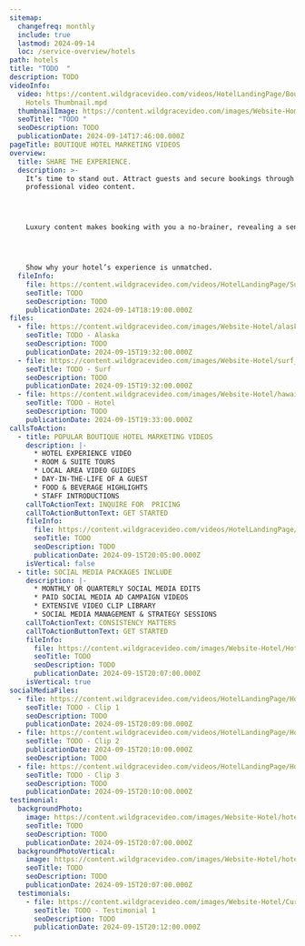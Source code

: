 ```yaml
---
sitemap:
  changefreq: monthly
  include: true
  lastmod: 2024-09-14
  loc: /service-overview/hotels
path: hotels
title: "TODO  "
description: TODO
videoInfo:
  video: https://content.wildgracevideo.com/videos/HotelLandingPage/Boutique+Hotels+Thumbnail/Boutique
    Hotels Thumbnail.mpd
  thumbnailImage: https://content.wildgracevideo.com/images/Website-Home-Page/SEO-Images/Reel%20photo.jpg
  seoTitle: "TODO "
  seoDescription: TODO
  publicationDate: 2024-09-14T17:46:00.000Z
pageTitle: BOUTIQUE HOTEL MARKETING VIDEOS
overview:
  title: SHARE THE EXPERIENCE.
  description: >-
    It’s time to stand out. Attract guests and secure bookings through
    professional video content. 




    Luxury content makes booking with you a no-brainer, revealing a sense of trust, attention to detail, and the dedication you’ve invested in the overall experience.




    Show why your hotel’s experience is unmatched.
  fileInfo:
    file: https://content.wildgracevideo.com/videos/HotelLandingPage/Surf%2BClip-compressed/Surf%20Clip-compressed.mpd
    seoTitle: TODO
    seoDescription: TODO
    publicationDate: 2024-09-14T18:19:00.000Z
files:
  - file: https://content.wildgracevideo.com/images/Website-Hotel/alaska_hotel.jpg
    seoTitle: TODO - Alaska
    seoDescription: TODO
    publicationDate: 2024-09-15T19:32:00.000Z
  - file: https://content.wildgracevideo.com/images/Website-Hotel/surf_hotel.png
    seoTitle: TODO - Surf
    seoDescription: TODO
    publicationDate: 2024-09-15T19:32:00.000Z
  - file: https://content.wildgracevideo.com/images/Website-Hotel/hawaii_hotel.png
    seoTitle: TODO - Hotel
    seoDescription: TODO
    publicationDate: 2024-09-15T19:33:00.000Z
callsToAction:
  - title: POPULAR BOUTIQUE HOTEL MARKETING VIDEOS
    description: |-
      * HOTEL EXPERIENCE VIDEO
      * ROOM & SUITE TOURS
      * LOCAL AREA VIDEO GUIDES
      * DAY-IN-THE-LIFE OF A GUEST
      * FOOD & BEVERAGE HIGHLIGHTS
      * STAFF INTRODUCTIONS
    callToActionText: INQUIRE FOR  PRICING
    callToActionButtonText: GET STARTED
    fileInfo:
      file: https://content.wildgracevideo.com/videos/HotelLandingPage/Curtisclips-compressed/Curtisclips-compressed.mpd
      seoTitle: TODO
      seoDescription: TODO
      publicationDate: 2024-09-15T20:05:00.000Z
    isVertical: false
  - title: SOCIAL MEDIA PACKAGES INCLUDE
    description: |-
      * MONTHLY OR QUARTERLY SOCIAL MEDIA EDITS 
      * PAID SOCIAL MEDIA AD CAMPAIGN VIDEOS
      * EXTENSIVE VIDEO CLIP LIBRARY
      * SOCIAL MEDIA MANAGEMENT & STRATEGY SESSIONS
    callToActionText: CONSISTENCY MATTERS
    callToActionButtonText: GET STARTED
    fileInfo:
      file: https://content.wildgracevideo.com/images/Website-Hotel/HotelBTS.JPG
      seoTitle: TODO
      seoDescription: TODO
      publicationDate: 2024-09-15T20:07:00.000Z
    isVertical: true
socialMediaFiles:
  - file: https://content.wildgracevideo.com/videos/HotelLandingPage/HotelClip1-compressed/HotelClip1-compressed.mpd
    seoTitle: TODO - Clip 1
    seoDescription: TODO
    publicationDate: 2024-09-15T20:09:00.000Z
  - file: https://content.wildgracevideo.com/videos/HotelLandingPage/HotelClip2-compressed/HotelClip2-compressed.mpd
    seoTitle: TODO - Clip 2
    publicationDate: 2024-09-15T20:10:00.000Z
    seoDescription: TODO
  - file: https://content.wildgracevideo.com/videos/HotelLandingPage/HotelClip3-compressed/HotelClip3-compressed.mpd
    seoTitle: TODO - Clip 3
    seoDescription: TODO
    publicationDate: 2024-09-15T20:10:00.000Z
testimonial:
  backgroundPhoto:
    image: https://content.wildgracevideo.com/images/Website-Hotel/hoteltestimonialbanner_dark.jpg
    seoTitle: TODO
    seoDescription: TODO
    publicationDate: 2024-09-15T20:07:00.000Z
  backgroundPhotoVertical:
    image: https://content.wildgracevideo.com/images/Website-Hotel/hoteltestimonialbanner_dark.jpg
    seoTitle: TODO
    seoDescription: TODO
    publicationDate: 2024-09-15T20:07:00.000Z
  testimonials:
    - file: https://content.wildgracevideo.com/images/Website-Hotel/Curtis_testimonial.png
      seoTitle: TODO - Testimonial 1
      seoDescription: TODO
      publicationDate: 2024-09-15T20:12:00.000Z
---
```

